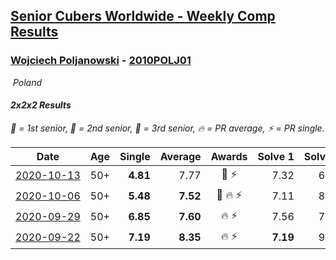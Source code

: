 <style>table {white-space: nowrap;}</style>
<link rel="stylesheet" type="text/css" href="/scw-comp/css/flags.css" />

## [Senior Cubers Worldwide - Weekly Comp Results](/scw-comp/results/)
### [Wojciech Poljanowski](README.md) - [2010POLJ01](https://www.worldcubeassociation.org/persons/2010POLJ01?event=222)

<i class="flag flag-PL" />&nbsp;Poland

#### 2x2x2 Results

<span style="white-space: nowrap;">🥇 = 1st senior</span>, <span style="white-space: nowrap;">🥈 = 2nd senior</span>, <span style="white-space: nowrap;">🥉 = 3rd senior</span>, <span style="white-space: nowrap;">🔥 = PR average</span>, <span style="white-space: nowrap;">⚡ = PR single</span>.

| Date | Age | Single | Average | Awards | Solve 1 | Solve 2 | Solve 3 | Solve 4 | Solve 5 | Video |
| :--: | :--: | --: | --: | :--: | --: | --: | --: | --: | --: | :-- |
| [2020-10-13](../../results/2020-10-13/222.md) | 50+ | **4.81** | 7.77 | 🥉 ⚡ | 7.32 | 6.95 | 10.09 | 9.05 | **4.81** | [Desktop](https://www.facebook.com/events/2855876438029747/permalink/2862226770728047) / [Mobile](https://m.facebook.com/events/2855876438029747?view=permalink&id=2862226770728047) |
| [2020-10-06](../../results/2020-10-06/222.md) | 50+ | **5.48** | **7.52** | 🥈 🔥 ⚡ | 7.11 | 8.85 | 11.55 | 6.61 | **5.48** | [Desktop](https://www.facebook.com/events/2645965315652815/permalink/2649638881952125) / [Mobile](https://m.facebook.com/events/2645965315652815?view=permalink&id=2649638881952125) |
| [2020-09-29](../../results/2020-09-29/222.md) | 50+ | **6.85** | **7.60** | 🔥 ⚡ | 7.56 | 7.21 | 9.83 | 8.04 | **6.85** | [Desktop](https://www.facebook.com/events/1202263490156156/permalink/1204016496647522) / [Mobile](https://m.facebook.com/events/1202263490156156?view=permalink&id=1204016496647522) |
| [2020-09-22](../../results/2020-09-22/222.md) | 50+ | **7.19** | **8.35** | 🔥 ⚡ | **7.19** | 9.46 | **7.19** | 9.04 | 8.82 | [Desktop](https://www.facebook.com/events/3404368289613252/permalink/3438426666207414) / [Mobile](https://m.facebook.com/events/3404368289613252?view=permalink&id=3438426666207414) |


<!-- Global site tag (gtag.js) - Google Analytics -->
<script async src="https://www.googletagmanager.com/gtag/js?id=UA-86348435-3"></script>
<script>window.dataLayer = window.dataLayer || []; function gtag() {dataLayer.push(arguments);} gtag('js', new Date()); gtag('config', 'UA-86348435-3');</script>
